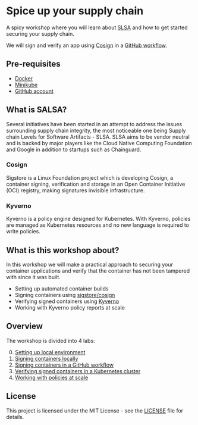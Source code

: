 # Spice up your supply chain

A spicy workshop where you will learn about [SLSA](https://slsa.dev/) and how to get started securing your supply chain.

We will sign and verify an app using [Cosign](https://github.com/sigstore/cosign) in a [GitHub workflow](https://docs.github.com/en/actions/quickstart).

## Pre-requisites

- [Docker](https://docs.docker.com/get-docker/)
- [Minikube](https://minikube.sigs.k8s.io/docs/start/)
- [GitHub account](https://github.com/signup)

## What is SALSA?

Several initiatives have been started in an attempt to address the issues surrounding supply chain integrity, the most noticeable one being Supply chain Levels for Software Artifacts - SLSA. SLSA aims to be vendor neutral and is backed by major players like the Cloud Native Computing Foundation and Google in addition to startups such as Chainguard.

### Cosign

Sigstore is a Linux Foundation project which is developing Cosign, a container signing, verification and storage in an Open Container Initiative (OCI) registry, making signatures invisible infrastructure.

### Kyverno

Kyverno is a policy engine designed for Kubernetes. With Kyverno, policies are managed as Kubernetes resources and no new language is required to write policies.

## What is this workshop about?

In this workshop we will make a practical approach to securing your container applications and verify that the container has not been tampered with since it was built.

 * Setting up automated container builds
 * Signing containers using [sigstore/cosign](https://github.com/sigstore/cosign)
 * Verifying signed containers using [Kyverno](https://kyverno.io/docs/writing-policies/verify-images/)
 * Working with Kyverno policy reports at scale

## Overview

The workshop is divided into 4 labs:

0. [Setting up local environment](labs/lab-0/README.md)
1. [Signing containers locally](labs/lab-1/README.md)
2. [Signing containers in a GitHub workflow](labs/lab-2/README.md)
3. [Verifying signed containers in a Kubernetes cluster](labs/lab-3/README.md)
4. [Working with policies at scale](labs/lab-4/README.md)

## License

This project is licensed under the MIT License - see the [LICENSE](LICENSE) file for details.
